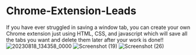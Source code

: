 # Chrome-Extension-Leads
If you have ever struggled in saving a window tab, you can create your own Chrome extension just using HTML, CSS, and javascript which will save all the tabs you want and delete them later after your work is done!!
![20230818_134358_0000](https://github.com/Kritika75/Chrome-Extension-Leads/assets/142504516/d47e25ae-13c0-45b0-9f6c-2216beefcc7c)
![Screenshot (19)](https://github.com/Kritika75/Chrome-Extension-Leads/assets/142504516/8dba44ca-5862-4ae3-be8f-08c78fa6649a)
![Screenshot (26)](https://github.com/Kritika75/Chrome-Extension-Leads/assets/142504516/34449ced-67b3-48a4-b3b9-6f4841bded14)
